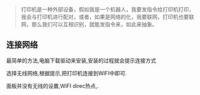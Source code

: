 > 打印机是一种外部设备，假如我是一个机器人，我要发指令给打印机打印，我会与打印机进行配对，或者，如果是网络的化，我要联网，打印机也要联网，那么我们可以互相识别，就能发指令来，如此来抽象。


## 连接网络

最简单的方法,电脑下载驱动来安装,安装的过程就会提示连接方式

选择无线网络,根据提示,把打印机连接到WIFI中即可.

面板并没有无线的设置,WIFI direc热点,.
